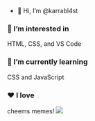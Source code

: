 - 👋 Hi, I’m @karrabl4st
### 👀 I’m interested in 
HTML, CSS, and VS Code
### 🌱 I’m currently learning 
CSS and JavaScript
### ❤️ I love
cheems memes!
![](https://i.imgflip.com/3nzkub.png)
<!---
karrabl4st/karrabl4st is a ✨ special ✨ repository because its `README.md` (this file) appears on your GitHub profile.
You can click the Preview link to take a look at your changes.
--->
